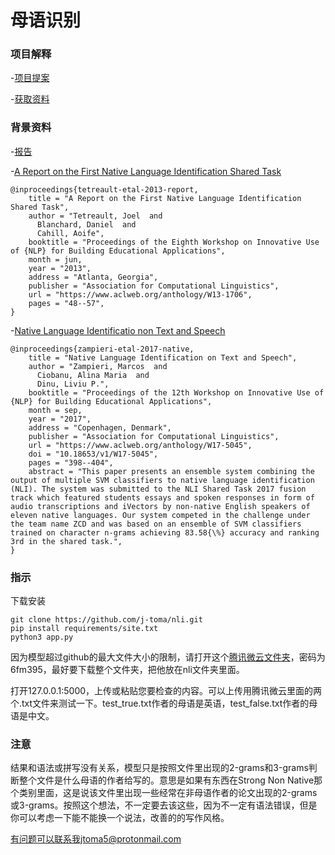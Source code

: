 # 母语识别

### 项目解释
-[项目提案](appIdea.pdf)

-[获取资料](https://docs.qq.com/doc/DYmdpdnRQUm5wVlRu)

### 背景资料
-[报告](background.pdf)

-[A Report on the First Native Language Identification Shared Task](https://www.aclweb.org/anthology/W13-1706/)
```
@inproceedings{tetreault-etal-2013-report,
    title = "A Report on the First Native Language Identification Shared Task",
    author = "Tetreault, Joel  and
      Blanchard, Daniel  and
      Cahill, Aoife",
    booktitle = "Proceedings of the Eighth Workshop on Innovative Use of {NLP} for Building Educational Applications",
    month = jun,
    year = "2013",
    address = "Atlanta, Georgia",
    publisher = "Association for Computational Linguistics",
    url = "https://www.aclweb.org/anthology/W13-1706",
    pages = "48--57",
}
```
-[Native Language Identificatio non Text and Speech](https://www.aclweb.org/anthology/W17-5045/)
```
@inproceedings{zampieri-etal-2017-native,
    title = "Native Language Identification on Text and Speech",
    author = "Zampieri, Marcos  and
      Ciobanu, Alina Maria  and
      Dinu, Liviu P.",
    booktitle = "Proceedings of the 12th Workshop on Innovative Use of {NLP} for Building Educational Applications",
    month = sep,
    year = "2017",
    address = "Copenhagen, Denmark",
    publisher = "Association for Computational Linguistics",
    url = "https://www.aclweb.org/anthology/W17-5045",
    doi = "10.18653/v1/W17-5045",
    pages = "398--404",
    abstract = "This paper presents an ensemble system combining the output of multiple SVM classifiers to native language identification (NLI). The system was submitted to the NLI Shared Task 2017 fusion track which featured students essays and spoken responses in form of audio transcriptions and iVectors by non-native English speakers of eleven native languages. Our system competed in the challenge under the team name ZCD and was based on an ensemble of SVM classifiers trained on character n-grams achieving 83.58{\%} accuracy and ranking 3rd in the shared task.",
}
```

### 指示
下载安装
```
git clone https://github.com/j-toma/nli.git
pip install requirements/site.txt
python3 app.py
```
因为模型超过github的最大文件大小的限制，请打开这个[腾讯微云文件夹](https://share.weiyun.com/kbrvsZai)，密码为6fm395，最好要下载整个文件夹，把他放在nli文件夹里面。

打开127.0.0.1:5000，上传或粘贴您要检查的内容。可以上传用腾讯微云里面的两个.txt文件来测试一下。test_true.txt作者的母语是英语，test_false.txt作者的母语是中文。

### 注意
结果和语法或拼写没有关系，模型只是按照文件里出现的2-grams和3-grams判断整个文件是什么母语的作者给写的。意思是如果有东西在Strong Non Native那个类别里面，这是说该文件里出现一些经常在非母语作者的论文出现的2-grams或3-grams。按照这个想法，不一定要去该这些，因为不一定有语法错误，但是你可以考虑一下能不能换一个说法，改善的的写作风格。

有问题可以联系我jtoma5@protonmail.com

